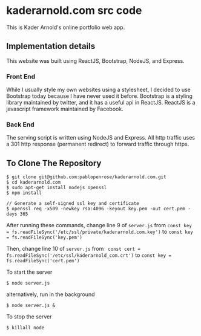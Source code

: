 # kaderarnold.com src code 

This is Kader Arnold's online portfolio web app.

## Implementation details 

This website was built using ReactJS, Bootstrap, NodeJS, and Express. 


### Front End

While I usually style my own websites using a stylesheet, I decided to use Bootstrap today because I have never used it before. Bootstrap is a styling library maintained by twitter, and it has a useful api in ReactJS. ReactJS is a javascript framework maintained by Facebook.

### Back End

The serving script is written using NodeJS and Express. All http traffic uses a 301 http response (permanent redirect) to forward traffic through https. 

## To Clone The Repository

```
$ git clone git@github.com:pablopenrose/kaderarnold.com.git
$ cd kaderarnold.com
$ sudo apt-get install nodejs openssl 
$ npm install

// Generate a self-signed ssl key and certificate
$ openssl req -x509 -newkey rsa:4096 -keyout key.pem -out cert.pem -days 365
```

After running these commands, change line 9 of ```server.js``` from 
```const key = fs.readFileSync('/etc/ssl/private/kaderarnold.com.key')```
to ```const key = fs.readFileSync('key.pem')```

Then, change line 10 of ```server.js``` from ``` const cert = fs.readFileSync('/etc/ssl/kaderarnold_com.crt')``` to ```const key = fs.readFileSync('cert.pem')```

To start the server

```$ node server.js```

alternatively, run in the background

```$ node server.js &```

To stop the server

```$ killall node```

